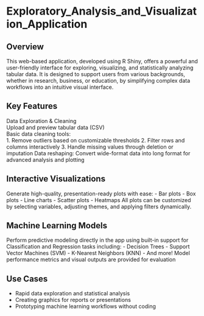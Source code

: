 # Exploratory_Analysis_and_Visualization_Application

## Overview
This web-based application, developed using R Shiny, offers a powerful and user-friendly interface for exploring, visualizing, and statistically analyzing tabular data. It is designed to support users from various backgrounds, whether in research, business, or education, by simplifying complex data workflows into an intuitive visual interface.

## Key Features
Data Exploration & Cleaning <br>
Upload and preview tabular data (CSV) <br>
Basic data cleaning tools: <br>
	1. Remove outliers based on customizable thresholds
	2.  Filter rows and columns interactively
	3. Handle missing values through deletion or imputation
Data reshaping: Convert wide-format data into long format for advanced analysis and plotting

## Interactive Visualizations
Generate high-quality, presentation-ready plots with ease:
	- Bar plots
	- Box plots
	- Line charts
	- Scatter plots
	- Heatmaps
All plots can be customized by selecting variables, adjusting themes, and applying filters dynamically.

## Machine Learning Models
Perform predictive modeling directly in the app using built-in support for Classification and Regression tasks including:
	- Decision Trees
	- Support Vector Machines (SVM)
	- K-Nearest Neighbors (KNN)
	- And more!
Model performance metrics and visual outputs are provided for evaluation

## Use Cases
- Rapid data exploration and statistical analysis
- Creating graphics for reports or presentations
- Prototyping machine learning workflows without coding

 

